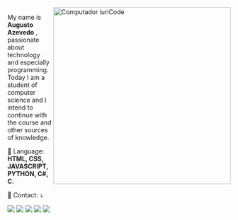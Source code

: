 <img src="https://raw.githubusercontent.com/MicaelliMedeiros/micaellimedeiros/master/image/computer-illustration.png" min-width="400px" max-width="400px" width="400px" align="right" alt="Computador iuriCode">

<p align="left"> 
  My name is <strong> Augusto Azevedo </strong>, passionate about technology and especially programming.<br>
  Today I am a student of computer science and I intend to continue with the course and other sources of knowledge.
</p>

<p align="left">
  🦄 Language: <strong> HTML, CSS, JAVASCRIPT, PYTHON, C#, C. </strong>
</p>

<p align="left">
  💌 Contact: ⤵️
</p>

<p align="left">
  <a href="" alt="Gmail">
  <img src="https://img.shields.io/badge/ProtonMail-8B89CC?style=for-the-badge&logo=protonmail&logoColor=white"/></a>

  <a href="https://www.linkedin.com/in/augustoazevedontc/" alt="Linkedin">
  <img src="https://img.shields.io/badge/-Linkedin-0e76a8?style=flat-square&logo=Linkedin&logoColor=white&link" /></a>

  <a href="#" alt="WhatsApp">
  <img src="https://img.shields.io/badge/-WhatsApp-25d366?style=flat-square&labelColor=25d366&logo=whatsapp&logoColor=white&link=https://wa.me/5533984175288"/></a>

  <a href="#" alt="Facebook">
  <img src="https://img.shields.io/badge/-Facebook-3b5998?style=flat-square&labelColor=3b5998&logo=facebook&logoColor=white&link=https://www.facebook.com/azevedontc/"/></a>

  <a href="#" alt="Instagram">
  <img src="https://img.shields.io/badge/-Instagram-DF0174?style=flat-square&labelColor=DF0174&logo=instagram&logoColor=white&link=https://www.instagram.com/azevedontc/"/></a>
</p>  
